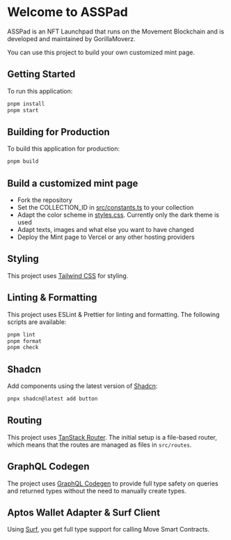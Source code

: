 # Welcome to ASSPad

ASSPad is an NFT Launchpad that runs on the Movement Blockchain and is developed and maintained by GorillaMoverz.

You can use this project to build your own customized mint page.

## Getting Started

To run this application:

```bash
pnpm install
pnpm start
```

## Building for Production

To build this application for production:

```bash
pnpm build
```

## Build a customized mint page

- Fork the repository
- Set the COLLECTION_ID in [src/constants.ts](src/constants.ts) to your collection
- Adapt the color scheme in [styles.css](src/styles.css). Currently only the dark theme is used
- Adapt texts, images and what else you want to have changed
- Deploy the Mint page to Vercel or any other hosting providers

## Styling

This project uses [Tailwind CSS](https://tailwindcss.com/) for styling.

## Linting & Formatting

This project uses ESLint & Prettier for linting and formatting. The following scripts are available:

```bash
pnpm lint
pnpm format
pnpm check
```

## Shadcn

Add components using the latest version of [Shadcn](https://ui.shadcn.com/):

```bash
pnpx shadcn@latest add button
```

## Routing

This project uses [TanStack Router](https://tanstack.com/router). The initial setup is a file-based router, which means that the routes are managed as files in `src/routes`.

## GraphQL Codegen

The project uses [GraphQL Codegen](https://the-guild.dev/graphql/codegen) to provide full type safety on queries and returned types without the need to manually create types.

## Aptos Wallet Adapter & Surf Client

Using [Surf](https://github.com/ThalaLabs/surf), you get full type support for calling Move Smart Contracts.
